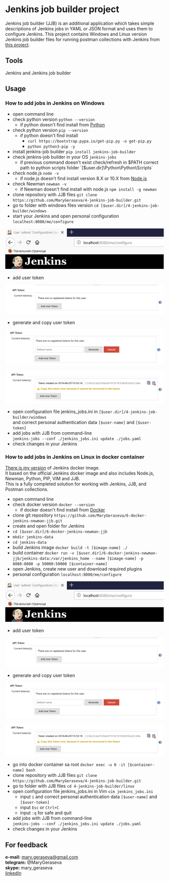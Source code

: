 # Jenkins job builder project

Jenkins job builder (JJB) is an additional application which takes simple descriptions of Jenkins jobs in YAML or JSON format and uses them to configure Jenkins.
This project contains Windows and Linux version Jenkins job builder files for running postman collections with Jenkins from [this project](https://github.com/MaryGeraseva/5-postman-api-tests).

## Tools
Jenkins and Jenkins job builder

## Usage

### How to add jobs in Jenkins on Windows
* open command line
* check python version `python --version`
  * if python doesn't find install from [Python](https://www.python.org/downloads/)
* check python version `pip --version`
   * if python doesn't find install   
     * `curl https://bootstrap.pypa.io/get-pip.py -o get-pip.py`   
     * `python python3-pip -y`
* install jenkins-job builder `pip install jenkins-job-builder`
* check jenkins-job builder in your OS `jenkins-jobs`
  * if previous command doesn't exist check/refresh in $PATH correct path to python scripts folder `[$user.dir]\Python\Python<version>\Scripts`
* check node.js `node -v`
  * if node.js doesn't find install version 8.X or 10.X from [Node.js](https://nodejs.org/en/)
* check Newman `newman -v`
  * if Newman doesn't find install with node.js `npm install -g newman`
* clone repository with JJB files `git clone https://github.com/MaryGeraseva/4-jenkins-job-builder.git`
* go to folder with windows files version `cd [$user.dir]/4-jenkins-job-builder/windows`
* start your Jenkins and open personal configuration `localhost:8080/me/configure`

![alt text](https://github.com/MaryGeraseva/screenshots/blob/master/configure.png)

* add user token

![alt text](https://github.com/MaryGeraseva/screenshots/blob/master/add%20token.png)

* generate and copy user token

![alt text](https://github.com/MaryGeraseva/screenshots/blob/master/generate%20tocken.png)

![alt text](https://github.com/MaryGeraseva/screenshots/blob/master/copy%20tocken.png)

* open configuration file jenkins_jobs.ini in `[$user.dir]/4-jenkins-job-builder/windows`  
and correct personal authentication data `[$user-name]` and `[$user-token]`
* add jobs with JJB from command-line  
`jenkins-jobs --conf ./jenkins_jobs.ini update ./jobs.yaml`
* check changes in your Jenkins

### How to add jobs in Jenkins on Linux in docker container
[There is my version](https://github.com/MaryGeraseva/6-docker-jenkins-newman-jjb) of Jenkins docker image.   
It based on the official Jenkins docker image and also includes Node.js, Newman, Python, PIP, VIM and JJB.       
This is a fully completed solution for working with Jenkins, JJB, and Postman collections.  

* open command line
* check docker version `docker --version`
  * if docker doesn't find install from [Docker](https://docs.docker.com/docker-for-windows/install/)
* clone git repository `https://github.com/MaryGeraseva/6-docker-jenkins-newman-jjb.git`
* create and open folder for Jenkins 
 * `cd [$user.dir]/6-docker-jenkins-newman-jjb`
 * `mkdir jenkins-data`
 * `cd jenkins-data`
* build Jenkins image `docker build -t [$image-name] ./`
* build container `docker run -v [$user.dir]/6-docker-jenkins-newman-jjb/jenkins-data:/var/jenkins_home --name [$image-name] -p 8080:8080 -p 50000:50000 [$container-name]`
* open Jenkins, create new user and download required plugins
* personal configuration `localhost:8080/me/configure`

![alt text](https://github.com/MaryGeraseva/screenshots/blob/master/configure.png)

* add user token

![alt text](https://github.com/MaryGeraseva/screenshots/blob/master/add%20token.png)

* generate and copy user token

![alt text](https://github.com/MaryGeraseva/screenshots/blob/master/generate%20tocken.png)

![alt text](https://github.com/MaryGeraseva/screenshots/blob/master/copy%20tocken.png)

* go into docker container sa root `docker exec -u 0 -it [$container-name] bash`
* clone repository with JJB files `git clone https://github.com/MaryGeraseva/4-jenkins-job-builder.git`
* go to folder with JJB files `cd 4-jenkins-job-builder/linux`
* open configuration file jenkins_jobs.ini in Vim `vim jenkins_jobs.ini`
  * input  `i` and correct personal authentication data `[$user-name]` and `[$user-token]`
  * input `Esc` or `Ctrl+C`
  * input `:q` for safe and quit
* add jobs with JJB from command-line  
`jenkins-jobs --conf ./jenkins_jobs.ini update ./jobs.yaml`
* check changes in your Jenkins

## For feedback
**e-mail:** mary.geraseva@gmail.com  
**telegram:** @MaryGeraseva  
**skype:** mary_geraseva  
[linkedIn](https://www.linkedin.com/in/maria-geraseva/)
